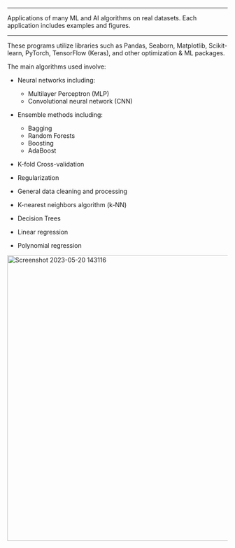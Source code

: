 ***
Applications of many ML and AI algorithms on real datasets. Each application includes examples and figures.
***

These programs utilize libraries such as Pandas, Seaborn, Matplotlib, Scikit-learn, PyTorch, TensorFlow (Keras), and other optimization & ML packages.

The main algorithms used involve:

* Neural networks including:
    - Multilayer Perceptron (MLP)
    - Convolutional neural network (CNN)

* Ensemble methods including:
    - Bagging
    - Random Forests
    - Boosting
    - AdaBoost

* K-fold Cross-validation
* Regularization
* General data cleaning and processing
* K-nearest neighbors algorithm (k-NN)
* Decision Trees
* Linear regression
* Polynomial regression

<img width="653" alt="Screenshot 2023-05-20 143116" src="https://github.com/TimRyall/ML-AI-algorithm-applications/assets/78301985/6f1d6b51-abf9-448d-a634-b2c5f87add1d">
